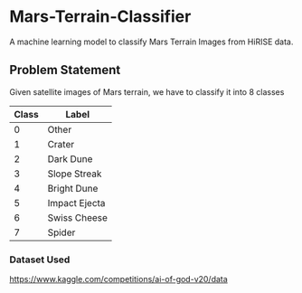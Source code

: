 # Mars-Terrain-Classifier
A machine learning model to classify Mars Terrain Images from HiRISE data.

## Problem Statement
Given satellite images of Mars terrain, we have to classify it into 8 classes

|Class	|Label |
| ---- | ---- |
|0	|Other|
|1|	Crater|
|2|	Dark Dune|
|3|	Slope Streak|
|4|	Bright Dune|
|5|	Impact Ejecta|
|6|	Swiss Cheese|
|7|	Spider|
### Dataset Used
https://www.kaggle.com/competitions/ai-of-god-v20/data


